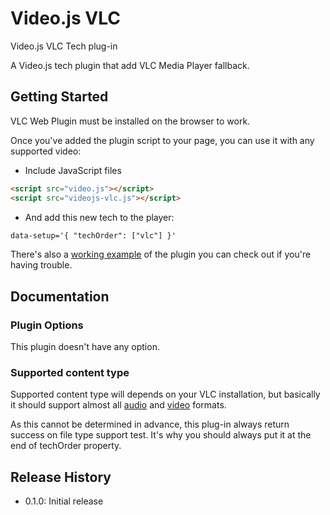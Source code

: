 # Video.js VLC

Video.js VLC Tech plug-in

A Video.js tech plugin that add VLC Media Player fallback.

## Getting Started

VLC Web Plugin must be installed on the browser to work.

Once you've added the plugin script to your page, you can use it with any supported video:
 * Include JavaScript files
```html
<script src="video.js"></script>
<script src="videojs-vlc.js"></script>
```
 * And add this new tech to the player:
```html
data-setup='{ "techOrder": ["vlc"] }'
```

There's also a [working example](example.html) of the plugin you can check out if you're having trouble.

## Documentation
### Plugin Options

This plugin doesn't have any option.

### Supported content type

Supported content type will depends on your VLC installation, but basically it should support almost all [audio](https://www.videolan.org/vlc/features.php?cat=audio) and [video](https://www.videolan.org/vlc/features.php?cat=video) formats.
 
As this cannot be determined in advance, this plug-in always return success on file type support test. It's why you should always put it at the end of techOrder property.

## Release History

 - 0.1.0: Initial release
